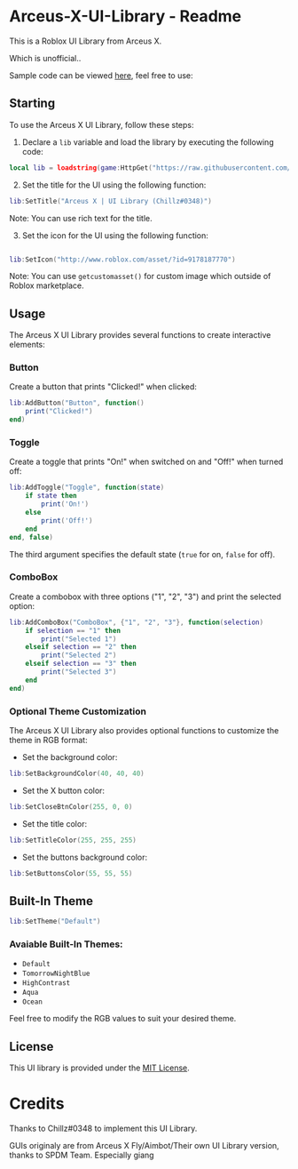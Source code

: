 # Arceus-X-UI-Library - Readme

This is a Roblox UI Library from Arceus X.

Which is unofficial..

Sample code can be viewed [here](https://github.com/AZYsGithub/Arceus-X-UI-Library/blob/main/sample.lua), feel free to use:

## Starting

To use the Arceus X UI Library, follow these steps:

1. Declare a `lib` variable and load the library by executing the following code:

```lua
local lib = loadstring(game:HttpGet("https://raw.githubusercontent.com/AZYsGithub/Arceus-X-UI-Library/main/source.lua"))()
```

2. Set the title for the UI using the following function:

```lua
lib:SetTitle("Arceus X | UI Library (Chillz#0348)")

```

Note: You can use rich text for the title.


3. Set the icon for the UI using the following function:

```lua

lib:SetIcon("http://www.roblox.com/asset/?id=9178187770")

```

Note: You can use `getcustomasset()` for custom image which outside of Roblox marketplace.


## Usage

The Arceus X UI Library provides several functions to create interactive elements:

### Button

Create a button that prints "Clicked!" when clicked:

```lua
lib:AddButton("Button", function()
    print("Clicked!")
end)
```

### Toggle

Create a toggle that prints "On!" when switched on and "Off!" when turned off:

```lua
lib:AddToggle("Toggle", function(state)
    if state then
        print('On!')
    else
        print('Off!')
    end
end, false)
```

The third argument specifies the default state (`true` for on, `false` for off).

### ComboBox

Create a combobox with three options ("1", "2", "3") and print the selected option:

```lua
lib:AddComboBox("ComboBox", {"1", "2", "3"}, function(selection)
    if selection == "1" then
        print("Selected 1")
    elseif selection == "2" then
        print("Selected 2")
    elseif selection == "3" then
        print("Selected 3")
    end
end)
```

### Optional Theme Customization

The Arceus X UI Library also provides optional functions to customize the theme in RGB format:

- Set the background color:

```lua
lib:SetBackgroundColor(40, 40, 40)
```

- Set the X button color:

```lua
lib:SetCloseBtnColor(255, 0, 0)
```

- Set the title color:

```lua
lib:SetTitleColor(255, 255, 255)
```

- Set the buttons background color:

```lua
lib:SetButtonsColor(55, 55, 55)
```

## Built-In Theme

```lua
lib:SetTheme("Default")
```

### Avaiable Built-In Themes:
- `Default`
- `TomorrowNightBlue`
- `HighContrast`
- `Aqua`
- `Ocean`

Feel free to modify the RGB values to suit your desired theme.

## License

This UI library is provided under the [MIT License](LICENSE).

# Credits
Thanks to Chillz#0348 to implement this UI Library.

GUIs originaly are from Arceus X Fly/Aimbot/Their own UI Library version, thanks to SPDM Team. Especially giang
